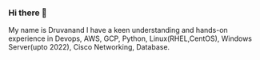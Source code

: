 ### Hi there 👋
My name is Druvanand
I have a keen understanding and hands-on experience in Devops, AWS, GCP, Python, Linux(RHEL,CentOS), Windows Server(upto 2022), Cisco Networking, Database.
